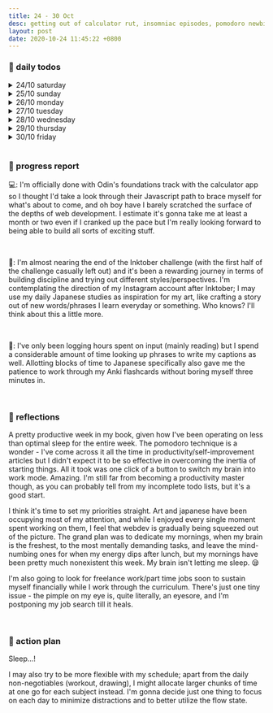 ```yaml
---
title: 24 - 30 Oct
desc: getting out of calculator rut, insomniac episodes, pomodoro newbie
layout: post
date: 2020-10-24 11:45:22 +0800
---
```


<h3>📅 daily todos</h3>
<details>
<summary>24/10 saturday</summary>
<h3>24/10 saturday</h3>
<p>11:49: Good morning 🌞 Was up till probably around 3am (didn't check the time) binging on a thriller novel last night and regrettably my morning is gone again. But I can still make the most out of the next 6 hours or so!</p>
<br>
<p>
📃 <b>to-do</b>
<ul>
    <li class="done">japanese - 2 pomos 🔴🔴</li>
    <li class="done">art - prompt for today: 'dig'</li>
    <li>a thing </li>
    <li>WATCH WORLDS</li>
</ul>
</p>

<br><br>

</details>

<details>
<summary>25/10 sunday</summary>
<h3>25/10 sunday</h3>
<p>12:01: Took me a day to realize I wrote Monday for yesterday's date. 🤦‍♀️ </p>
<br>
<p>
📃 <b>to-do</b>
<ul>
    <li>japanese - 4 pomos 🔴🔴 ◯ ◯</li>
    <li class="done">art - prompt for today: 'buddy'</li>
    <li class="done">a thing i was supposed to do yesterday</li>
</ul>
</p>

<br><br>

</details>

<details>
<summary>26/10 monday</summary>
<h3>26/10 monday</h3>
📃 <b>to-do</b>
<ul>
    <li>webdev - 4 pomos ◯ ◯ ◯ ◯</li>
    <li>japanese - 4 pomos 🔴🔴🔴 ◯</li>
    <li class="done">art - prompt for today: 'hide'</li>
    <li class="done">workout</li>
</ul>

<p>22:22: I feel terrible ignoring web dev like this so it'll be the first thing on my list tomorrow!
</p>

<br><br>

</details>

<details>
<summary>27/10 tuesday</summary>
<h3>27/10 tuesday</h3>
<p>
📃 <b>to-do</b>
<ul>
    <li class="done">webdev - 🔴🔴</li>
    <li>japanese - ◯</li>
    <li class="done">art - prompt for today: 'music'</li>
    <li class="done">workout</li>
</ul>
</p>

<br><br>

</details>

<details>
<summary>28/10 wednesday</summary>
<h3>28/10 wednesday</h3>
<p>
📃 <b>to-do</b>
<ul>
    <li class="done">webdev - 🔴🔴🔴🔴 CALCULATOR IS DONE</li>
    <li>japanese - ◯ ◯ ◯</li>
    <li class="done">art - prompt for today: 'float'</li>
    <li class="done">workout</li>
</ul>
</p>

<br><br>

</details>

<details>
<summary>29/10 thursday</summary>
<h3>29/10 thursday</h3>
<p>9:26: Still struggling to turn my sleep schedule around. I've been consistently sleeping past 2am and waking up around 9-10 and my head feels heavier each passing day...Gotta find a way to cut down my excessive screen time.

</p>
<br>
<p>
📃 <b>to-do</b>
<ul>
    <li>webdev - 🔴🔴 ◯ ◯</li>
    <li>japanese - 🔴🔴 ◯ ◯ </li>
    <li class="done">workout</li>
    <li class="done">art - prompt for today: 'shoes'</li>
    
</ul>
</p>
<br><br>

</details>

<details>
<summary>30/10 friday</summary>
<h3>30/10 friday</h3>

<p>
📃 <b>to-do</b>
<ul>
    <li>webdev - 🔴 ◯ ◯ ◯</li>
    <li>japanese - ◯ ◯ </li>
    <li class="done">art - prompt for today: 'ominous'</li>
    <li class="done">workout</li>
    <li class="done">guitar</li>
    
</ul>
</p>
<br>

</details>

<br>

<h3>🧾 progress report</h3>

<p>
💻: I'm officially done with Odin's foundations track with the calculator app so I thought I'd take a look through their Javascript path to brace myself for what's about to come, and oh boy have I barely scratched the surface of the depths of web development. I estimate it's gonna take me at least a month or two even if I cranked up the pace but I'm really looking forward to being able to build all sorts of exciting stuff.
</p>
<br>
<p>
🎨: I'm almost nearing the end of the Inktober challenge (with the first half of the challenge casually left out) and it's been a rewarding journey in terms of building discipline and trying out different styles/perspectives. I'm contemplating the direction of my Instagram account after Inktober; I may use my daily Japanese studies as inspiration for my art, like crafting a story out of new words/phrases I learn everyday or something. Who knows? I'll think about this a little more.
</p>
<br>
<p>
💬: I've only been logging hours spent on input (mainly reading) but I spend a considerable amount of time looking up phrases to write my captions as well. Allotting blocks of time to Japanese specifically also gave me the patience to work through my Anki flashcards without boring myself three minutes in.

</p>

<br>
<h3>💭 reflections</h3>
<p>A pretty productive week in my book, given how I've been operating on less than optimal sleep for the entire week. The pomodoro technique is a wonder - I've come across it all the time in productivity/self-improvement articles but I didn't expect it to be so effective in overcoming the inertia of starting things. All it took was one click of a button to switch my brain into work mode. Amazing. I'm still far from becoming a productivity master though, as you can probably tell from my incomplete todo lists, but it's a good start.
</p>

<p>
I think it's time to set my priorities straight. Art and japanese have been occupying most of my attention, and while I enjoyed every single moment spent working on them, I feel that webdev is gradually being squeezed out of the picture. The grand plan was to dedicate my mornings, when my brain is the freshest, to the most mentally demanding tasks, and leave the mind-numbing ones for when my energy dips after lunch, but my mornings have been pretty much nonexistent this week. My brain isn't letting me sleep. 😪
</p>
<p>
I'm also going to look for freelance work/part time jobs soon to sustain myself financially while I work through the curriculum. There's just one tiny issue - the pimple on my eye is, quite literally, an eyesore, and I'm postponing my job search till it heals. 
</p>

<br>
<h3>🚀 action plan</h3>

<p>Sleep...!</p>
<p>
I may also try to be more flexible with my schedule; apart from the daily non-negotiables (workout, drawing), I might allocate larger chunks of time at one go for each subject instead. I'm gonna decide just one thing to focus on each day to minimize distractions and to better utilize the flow state.
</p>
